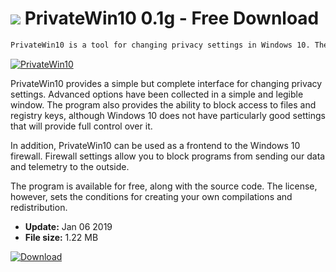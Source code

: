# ![](https://cdn.softexe.net/static/icon/0/privatewin10-9351.png) PrivateWin10 0.1g - Free Download

```sh
PrivateWin10 is a tool for changing privacy settings in Windows 10. The program can also act as a Firewall.
```
[![PrivateWin10](https://gallery.dpcdn.pl/imgc/Tools/88570/g_-_420x350_1.5_-_x3dc6a96f-7a3b-4002-85c2-0e82c2247cbb.PNG)](https://softexe.net/win/security-privacy/data-protection/privatewin10:acep.html)

PrivateWin10 provides a simple but complete interface for changing privacy settings. Advanced options have been collected in a simple and legible window. The program also provides the ability to block access to files and registry keys, although Windows 10 does not have particularly good settings that will provide full control over it. 
 
 
 In addition, PrivateWin10 can be used as a frontend to the Windows 10 firewall. Firewall settings allow you to block programs from sending our data and telemetry to the outside. 
 
 The program is available for free, along with the source code. The license, however, sets the conditions for creating your own compilations and redistribution.


- **Update:** Jan 06 2019
- **File size:** 1.22 MB

[![Download](https://cdn.softexe.net/static/img/download.png)](https://softexe.net/win/security-privacy/data-protection/privatewin10:acep.html)


